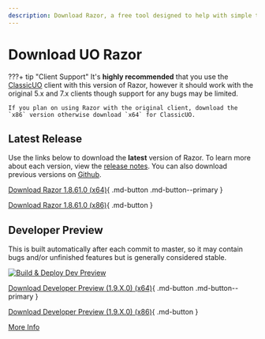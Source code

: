```yaml
---
description: Download Razor, a free tool designed to help with simple tasks while playing Ultima Online
---
```


# Download UO Razor

???+ tip "Client Support"
    It's **highly recommended** that you use the [ClassicUO](https://www.classicuo.eu/) client with this version of Razor, however it should work with the original 5.x and 7.x clients though support for any bugs may be limited.

    If you plan on using Razor with the original client, download the `x86` version otherwise download `x64` for ClassicUO.

## Latest Release

Use the links below to download the **latest** version of Razor. To learn more about each version, view the [release notes](releasenotes.md). You can also download previous versions on [Github](https://github.com/markdwags/Razor/releases).

[Download Razor 1.8.61.0 (x64)](https://github.com/markdwags/Razor/releases/download/v1.8.61.0/Razor-x64-v1.8.61.0.zip){ .md-button .md-button--primary }

[Download Razor 1.8.61.0 (x86)](https://github.com/markdwags/Razor/releases/download/v1.8.61.0/Razor-x86-v1.8.61.0.zip){ .md-button }

## Developer Preview

This is built automatically after each commit to master, so it may contain bugs and/or unfinished features but is generally considered stable.

[![Build & Deploy Dev Preview](https://github.com/markdwags/Razor/actions/workflows/build.yml/badge.svg?branch=master)](https://github.com/markdwags/Razor/actions/workflows/build.yml)

[Download Developer Preview (1.9.X.0) (x64)](https://github.com/markdwags/Razor/releases/download/Razor-dev-preview/Razor-dev-x64-preview.zip){ .md-button .md-button--primary }

[Download Developer Preview (1.9.X.0) (x86)](https://github.com/markdwags/Razor/releases/download/Razor-dev-preview/Razor-dev-x86-preview.zip){ .md-button }

[More Info](https://github.com/markdwags/Razor/releases/tag/Razor-dev-preview)
